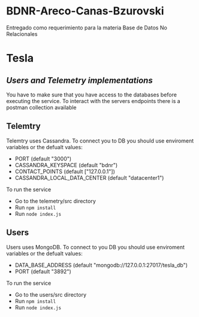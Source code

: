 # BDNR-Areco-Canas-Bzurovski
Entregado como requerimiento para la materia Base de Datos No Relacionales

# Tesla

## _Users and Telemetry implementations_

You have to make sure that you have access to the databases before executing the service. 
To interact with the servers endpoints there is a postman collection available

## Telemtry

Telemtry uses Cassandra. To connect you to DB you should use enviroment variables or the defualt values:

- PORT (default "3000")
- CASSANDRA_KEYSPACE (default "bdnr")
- CONTACT_POINTS (default ["127.0.0.1"])
- CASSANDRA_LOCAL_DATA_CENTER (default "datacenter1")

To run the service

- Go to the telemetry/src directory
- Run `npm install`
- Run `node index.js`

## Users

Users uses MongoDB. To connect to you DB you should use enviroment variables or the defualt values:

- DATA_BASE_ADDRESS (default "mongodb://127.0.0.1:27017/tesla_db")
- PORT (default "3892")

To run the service

- Go to the users/src directory
- Run `npm install`
- Run `node index.js`

